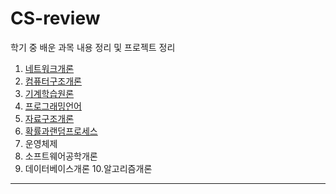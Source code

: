 # CS-review

학기 중 배운 과목 내용 정리 및 프로젝트 정리

1. [네트워크개론](https://github.com/jun4021/CS-review/tree/master/Network)
2. [컴퓨터구조개론](https://github.com/jun4021/CS-review/tree/master/Computer%20Architecture)
3. [기계학습원론](https://github.com/jun4021/CS-review/tree/master/Fundamental%20of%20Machine%20Learning)
4. [프로그래밍언어](https://github.com/jun4021/CS-review/tree/master/Programming%20Language)
5. [자료구조개론](https://github.com/jun4021/CS-review/tree/master/DataStructure)
6. [확률과랜덤프로세스](https://github.com/jun4021/CS-review/tree/master/Probability%20and%20Random%20Process)
7. 운영체제
8. 소프트웨어공학개론
9. 데이터베이스개론
10.알고리즘개론

--------
